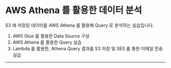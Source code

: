 # AWS Athena 를 활용한 데이터 분석

S3 에 저장된 데이터를 AWS Athena 를 활용해 Query 로 분석하는 실습입니다.

1. AWS Glue 를 활용한 Data Source 구성
2. AWS Athena 를 활용한 Query 실습
3. Lambda 를 활용한, Athena Query 결과를 S3 저장 및 SES 를 통한 이메일 전송 실습
---
